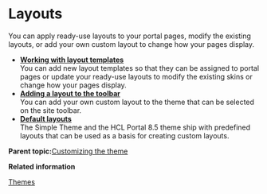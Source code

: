 # Layouts 

You can apply ready-use layouts to your portal pages, modify the existing layouts, or add your own custom layout to change how your pages display.

-   **[Working with layout templates ](../dev-theme/themeopt_cust_layouttemp.md)**  
You can add new layout templates so that they can be assigned to portal pages or update your ready-use layouts to modify the existing skins or change how your pages display.
-   **[Adding a layout to the toolbar ](../dev-theme/themeopt_cust_scopelay.md)**  
You can add your own custom layout to the theme that can be selected on the site toolbar.
-   **[Default layouts ](../dev-theme/themeopt_cust_layoutdefault.md)**  
The Simple Theme and the HCL Portal 8.5 theme ship with predefined layouts that can be used as a basis for creating custom layouts.

**Parent topic:**[Customizing the theme ](../dev-theme/themeopt_cust.md)

**Related information**  


[Themes ](../migrate/mig_plan_expect_themes.md)

